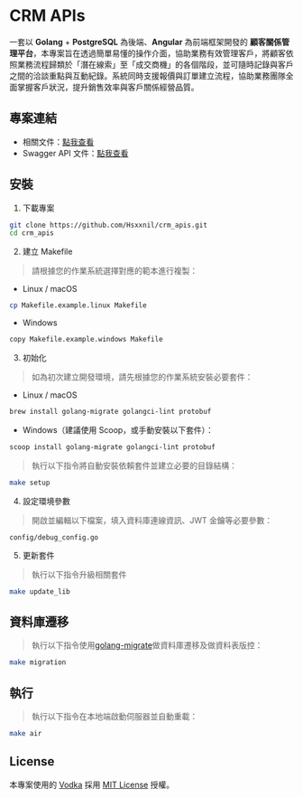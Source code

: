 # CRM APIs

一套以 **Golang** + **PostgreSQL** 為後端、**Angular** 為前端框架開發的 **顧客關係管理平台**，本專案旨在透過簡單易懂的操作介面，協助業務有效管理客戶，將顧客依照業務流程歸類於「潛在線索」至「成交商機」的各個階段，並可隨時記錄與客戶之間的洽談重點與互動紀錄。系統同時支援報價與訂單建立流程，協助業務團隊全面掌握客戶狀況，提升銷售效率與客戶關係經營品質。

## 專案連結

* 相關文件：[點我查看](https://hsxxnil.notion.site/Collective-11c5b51f95f58185ba96dcb6fde626e1)
* Swagger API 文件：[點我查看](https://hsxxnil.github.io/swagger-ui/?urls.primaryName=CRM)

## 安裝
1. 下載專案

```bash
git clone https://github.com/Hsxxnil/crm_apis.git
cd crm_apis
```

2. 建立 Makefile

> 請根據您的作業系統選擇對應的範本進行複製：
* Linux / macOS
```bash
cp Makefile.example.linux Makefile
```

* Windows
```bash
copy Makefile.example.windows Makefile
```


3. 初始化

> 如為初次建立開發環境，請先根據您的作業系統安裝必要套件：
* Linux / macOS
```bash
brew install golang-migrate golangci-lint protobuf
```

* Windows（建議使用 Scoop，或手動安裝以下套件）：
```bash
scoop install golang-migrate golangci-lint protobuf
```

> 執行以下指令將自動安裝依賴套件並建立必要的目錄結構：
```bash
make setup
```

4. 設定環境參數

> 開啟並編輯以下檔案，填入資料庫連線資訊、JWT 金鑰等必要參數：
```file
config/debug_config.go
```

5. 更新套件

>執行以下指令升級相關套件
```bash
make update_lib
```

## 資料庫遷移

> 執行以下指令使用[golang-migrate](https://github.com/golang-migrate/migrate)做資料庫遷移及做資料表版控：
```bash
make migration
```

## 執行
> 執行以下指令在本地端啟動伺服器並自動重載：
```bash
make air
```

## License

本專案使用的 [Vodka](https://github.com/dylanlyu/vodka) 採用 [MIT License](https://opensource.org/licenses/MIT) 授權。
